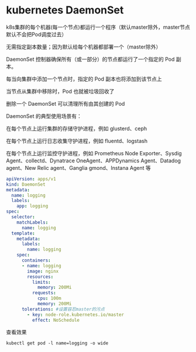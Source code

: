 # kubernetes DaemonSet

k8s集群的每个机器(每一个节点)都运行一个程序（默认master除外，master节点默认不会把Pod调度过去）

无需指定副本数量；因为默认给每个机器都部署一个（master除外） 



DaemonSet 控制器确保所有（或一部分）的节点都运行了一个指定的 Pod 副本。

每当向集群中添加一个节点时，指定的 Pod 副本也将添加到该节点上

当节点从集群中移除时，Pod 也就被垃圾回收了

删除一个 DaemonSet 可以清理所有由其创建的 Pod 



DaemonSet 的典型使用场景有：

在每个节点上运行集群的存储守护进程，例如 glusterd、ceph

在每个节点上运行日志收集守护进程，例如 fluentd、logstash

在每个节点上运行监控守护进程，例如 Prometheus Node Exporter、Sysdig Agent、collectd、Dynatrace OneAgent、APPDynamics Agent、Datadog agent、New Relic agent、Ganglia gmond、Instana Agent 等



```yaml
apiVersion: apps/v1
kind: DaemonSet
metadata:
  name: logging
  labels:
    app: logging
spec:
  selector:
    matchLabels:
      name: logging
  template:
    metadata:
      labels:
        name: logging
    spec:
      containers:
      - name: logging
        image: nginx
        resources:
          limits:
            memory: 200Mi
          requests:
            cpu: 100m
            memory: 200Mi
      tolerations: #设置容忍master的污点
        - key: node-role.kubernetes.io/master
          effect: NoSchedule
```

查看效果

```shell
kubectl get pod -l name=logging -o wide
```



